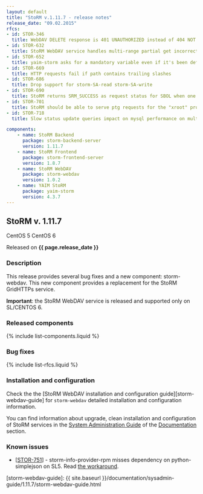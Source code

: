 ```yaml
---
layout: default
title: "StoRM v.1.11.7 - release notes"
release_date: "09.02.2015"
rfcs:
- id: STOR-346
  title: WebDAV DELETE response is 401 UNAUTHORIZED instead of 404 NOT EXISTS for authorized users on nonexistent resources
- id: STOR-632
  title: StoRM WebDAV service handles multi-range partial get incorrectly
- id: STOR-652
  title: yaim-storm asks for a mandatory variable even if it's been defined
- id: STOR-669
  title: HTTP requests fail if path contains trailing slashes
- id: STOR-686
  title: Drop support for storm-SA-read storm-SA-write
- id: STOR-690
  title: StoRM returns SRM_SUCCESS as request status for SBOL when one of the multiple SURL is still SRM_REQUEST_QUEUED or SRM_IN_PROGRESS
- id: STOR-701
  title: StoRM should be able to serve ptg requests for the "xroot" protocol
- id: STOR-718
  title: Slow status update queries impact on mysql performance on multiple srmRm requests

components:
    - name: StoRM Backend
      package: storm-backend-server
      version: 1.11.7
    - name: StoRM Frontend
      package: storm-frontend-server
      version: 1.8.7
    - name: StoRM WebDAV
      package: storm-webdav
      version: 1.0.2
    - name: YAIM StoRM
      package: yaim-storm
      version: 4.3.7
---
```


## StoRM v. 1.11.7

<span class="label label-warning">CentOS 5</span> <span class="label label-success">CentOS 6</span>

Released on **{{ page.release_date }}**

### Description

This release provides several bug fixes and a new component: storm-webdav. This
new component provides a replacement for the StoRM GridHTTPs service.

**Important**: the StoRM WebDAV service is released and supported only on
SL/CENTOS 6.

### Released components

{% include list-components.liquid %}

### Bug fixes

{% include list-rfcs.liquid %}

### Installation and configuration

Check the the [StoRM WebDAV installation and configuration guide][storm-webdav-guide] 
for `storm-webdav` detailed installation and configuration information.

You can find information about upgrade, clean installation and configuration of
StoRM services in the [System Administration Guide][storm-sysadmin-guide] of
the [Documentation][storm-documentation] section.

### Known issues

- [[STOR-751](https://issues.infn.it/jira/browse/STOR-751)] - storm-info-provider-rpm misses dependency on python-simplejson on SL5. Read [the workaround](https://issues.infn.it/jira/browse/STOR-751?focusedCommentId=58830&page=com.atlassian.jira.plugin.system.issuetabpanels:comment-tabpanel#comment-58830).

[storm-documentation]: {{site.baseurl}}/documentation.html
[storm-sysadmin-guide]: {{site.baseurl}}/documentation/sysadmin-guide/1.11.7
[storm-webdav-guide]: {{ site.baseurl }}/documentation/sysadmin-guide/1.11.7/storm-webdav-guide.html
